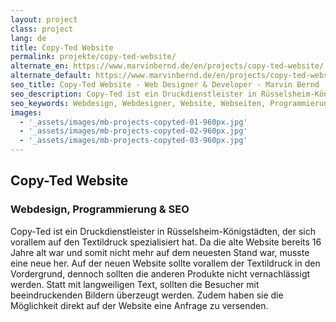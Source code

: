 ```yaml
---
layout: project
class: project
lang: de
title: Copy-Ted Website
permalink: projekte/copy-ted-website/
alternate_en: https://www.marvinbernd.de/en/projects/copy-ted-website/
alternate_default: https://www.marvinbernd.de/en/projects/copy-ted-website/
seo_title: Copy-Ted Website - Web Designer & Developer - Marvin Bernd
seo_description: Copy-Ted ist ein Druckdienstleister in Rüsselsheim-Königstädten, der sich vorallem auf den Textildruck spezialisiert hat.
seo_keywords: Webdesign, Webdesigner, Website, Webseiten, Programmierung, SEO
images:
  - '_assets/images/mb-projects-copyted-01-960px.jpg'
  - '_assets/images/mb-projects-copyted-02-960px.jpg'
  - '_assets/images/mb-projects-copyted-03-960px.jpg'
---
```

## Copy-Ted Website
### Webdesign, Programmierung & SEO

Copy-Ted ist ein Druckdienstleister in Rüsselsheim-Königstädten, der sich vorallem auf den Textildruck spezialisiert hat. Da die alte Website bereits 16 Jahre alt war und somit nicht mehr auf dem neuesten Stand war, musste eine neue her. Auf der neuen Website sollte vorallem der Textildruck in den Vordergrund, dennoch sollten die anderen Produkte nicht vernachlässigt werden. Statt mit langweiligen Text, sollten die Besucher mit beeindruckenden Bildern überzeugt werden. Zudem haben sie die Möglichkeit direkt auf der Website eine Anfrage zu versenden.
